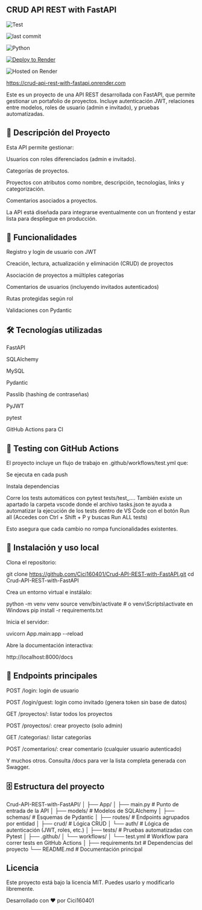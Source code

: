## CRUD API REST with FastAPI

![Test](https://github.com/Cici160401/Crud-API-REST-with-FastAPI/actions/workflows/test.yml/badge.svg)

![last commit](https://img.shields.io/github/last-commit/Cici160401/Crud-API-REST-with-FastAPI)

![Python](https://img.shields.io/badge/Python-3.12-blue)

[![Deploy to Render](https://render.com/images/deploy-to-render-button.svg)](https://render.com/deploy?repo=https://github.com/Cici160401/Crud-API-REST-with-FastAPI)

![Hosted on Render](https://img.shields.io/badge/Hosted_on-Render-4287f5?logo=render&logoColor=white&style=flat-square)

https://crud-api-rest-with-fastapi.onrender.com

Este es un proyecto de una API REST desarrollada con FastAPI, que permite gestionar un portafolio de proyectos. Incluye autenticación JWT, relaciones entre modelos, roles de usuario (admin e invitado), y pruebas automatizadas.

## 📌 Descripción del Proyecto

Esta API permite gestionar:

Usuarios con roles diferenciados (admin e invitado).

Categorías de proyectos.

Proyectos con atributos como nombre, descripción, tecnologías, links y categorización.

Comentarios asociados a proyectos.

La API está diseñada para integrarse eventualmente con un frontend y estar lista para despliegue en producción.

## 🚀 Funcionalidades

Registro y login de usuario con JWT

Creación, lectura, actualización y eliminación (CRUD) de proyectos

Asociación de proyectos a múltiples categorías

Comentarios de usuarios (incluyendo invitados autenticados)

Rutas protegidas según rol

Validaciones con Pydantic

## 🛠 Tecnologías utilizadas

FastAPI

SQLAlchemy

MySQL

Pydantic

Passlib (hashing de contraseñas)

PyJWT

pytest

GitHub Actions para CI

## 🧪 Testing con GitHub Actions

El proyecto incluye un flujo de trabajo en .github/workflows/test.yml que:

Se ejecuta en cada push

Instala dependencias

Corre los tests automáticos con pytest tests/test_....
También existe un apartado la carpeta vscode donde el archivo tasks.json te ayuda a automatizar la ejecución de los tests
dentro de VS Code con el botón Run all (Accedes con Ctrl + Shift + P y buscas Run ALL tests)

Esto asegura que cada cambio no rompa funcionalidades existentes.

## 🔧 Instalación y uso local

Clona el repositorio:

git clone https://github.com/Cici160401/Crud-API-REST-with-FastAPI.git
cd Crud-API-REST-with-FastAPI

Crea un entorno virtual e instálalo:

python -m venv venv
source venv/bin/activate  # o venv\Scripts\activate en Windows
pip install -r requirements.txt

Inicia el servidor:

uvicorn App.main:app --reload

Abre la documentación interactiva:

http://localhost:8000/docs

## 📆 Endpoints principales

POST /login: login de usuario

POST /login/guest: login como invitado (genera token sin base de datos)

GET /proyectos/: listar todos los proyectos

POST /proyectos/: crear proyecto (solo admin)

GET /categorias/: listar categorías

POST /comentarios/: crear comentario (cualquier usuario autenticado)

Y muchos otros. Consulta /docs para ver la lista completa generada con Swagger.

## 🗄️ Estructura del proyecto

Crud-API-REST-with-FastAPI/
│
├── App/
│   ├── main.py               # Punto de entrada de la API
│   ├── models/               # Modelos de SQLAlchemy
│   ├── schemas/              # Esquemas de Pydantic
│   ├── routes/               # Endpoints agrupados por entidad
│   ├── crud/                 # Lógica CRUD
│   └── auth/                 # Lógica de autenticación (JWT, roles, etc.)
│
├── tests/                    # Pruebas automatizadas con Pytest
│
├── .github/
│   └── workflows/
│       └── test.yml          # Workflow para correr tests en GitHub Actions
│
├── requirements.txt          # Dependencias del proyecto
└── README.md                 # Documentación principal


## Licencia

Este proyecto está bajo la licencia MIT. Puedes usarlo y modificarlo libremente.


Desarrollado con ❤️ por Cici160401

